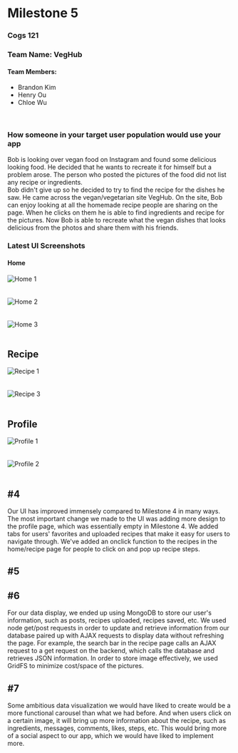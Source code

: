 # Milestone 5

### Cogs 121
### Team Name: VegHub
#### Team Members:
* Brandon Kim 
* Henry Ou 
* Chloe Wu
</br>

### How someone in your target user population would use your app
Bob is looking over vegan food on Instagram and found some delicious looking food. He decided that he wants to recreate it for himself but a problem arose. The person who posted the pictures of the food did not list any recipe or ingredients.</br> Bob didn't give up so he decided to try to find the recipe for the dishes he saw. He came across the vegan/vegetarian site VegHub. On the site, Bob can enjoy looking at all the homemade recipe people are sharing on the page. When he clicks on them he is able to find ingredients and recipe for the pictures. Now Bob is able to recreate what the vegan dishes that looks delicious from the photos  and share them with his friends.
</br>


### Latest UI Screenshots
#### Home

![Home 1](https://github.com/henrywuo/VegHub/blob/master/milestone5/home1.PNG)</br></br></br>
![Home 2](https://github.com/henrywuo/VegHub/blob/master/milestone5/home2.png)</br></br></br>
![Home 3](https://github.com/henrywuo/VegHub/blob/master/milestone5/home3.PNG)</br></br>

## Recipe
![Recipe 1](https://github.com/henrywuo/VegHub/blob/master/milestone5/recipe1.PNG)</br></br></br>
![Recipe 3](https://github.com/henrywuo/VegHub/blob/master/milestone5/recipe2.PNG)</br></br>


## Profile
![Profile 1](https://github.com/henrywuo/VegHub/blob/master/milestone5/profile1.PNG)</br></br></br>
![Profile 2](https://github.com/henrywuo/VegHub/blob/master/milestone5/profile2.PNG)</br></br>

## #4
Our UI has improved immensely compared to Milestone 4 in many ways. The most important change we made to the UI was adding more design to the profile page, which was essentially empty in Milestone 4. We added tabs for users' favorites and uploaded recipes that make it easy for users to navigate through. We've added an onclick function to the recipes in the home/recipe page for people to click on and pop up recipe steps.

## #5

## #6
For our data display, we ended up using MongoDB to store our user's information, such as posts, recipes uploaded, recipes saved, etc. We used node get/post requests in order to update and retrieve information from our database paired up with AJAX requests to display data without refreshing the page. For example, the search bar in the recipe page calls an AJAX request to a get request on the backend, which calls the database and retrieves JSON information. In order to store image effectively, we used GridFS to minimize cost/space of the pictures.

## #7
Some ambitious data visualization we would have liked to create would be a more functional carousel than what we had before. And when users click on a certain image, it will bring up more information about the recipe, such as ingredients, messages, comments, likes, steps, etc. This would bring more of a social aspect to our app, which we would have liked to implement more.
